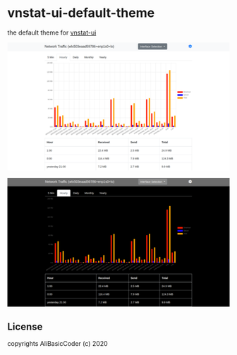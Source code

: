 # vnstat-ui-default-theme

the default theme for [vnstat-ui](https://github.com/AliBasicCoder/vnstat-ui)

![light theme](https://github.com/AliBasicCoder/vnstat-ui-default-theme/blob/master/img/white-theme.png?raw=true)

![black theme](https://github.com/AliBasicCoder/vnstat-ui-default-theme/blob/master/img/black-theme.png?raw=true)

## License

copyrights AliBasicCoder (c) 2020